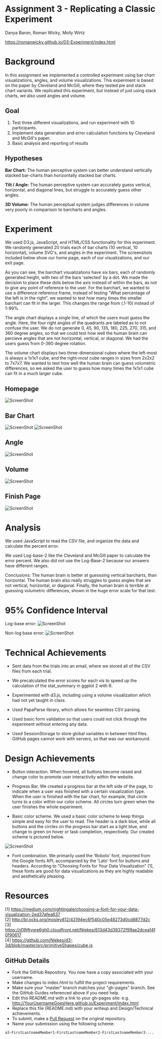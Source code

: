# Assignment 3 - Replicating a Classic Experiment 

Danya Baron, Roman Wicky, Molly Wirtz

https://romanwicky.github.io/03-Experiment/index.html


# Background

In this assignment we implemented a controlled experiment using bar chart visualizations, angles, and volume visualizations. This experiment is based on
the paper by Cleveland and McGill, where they tested pie and stack chart variants. We replicated this experiment, but instead of just using stack charts,
we also used angles and volume. 

## Goal 

1) Test three different visualizations, and run experiment with 10 participants.
2) Implement data generation and error calculation functions by Cleveland and McGill's paper.
3) Basic analysis and reporting of results

## Hypotheses 
<b>Bar Chart:</b>
The human perceptive system can better understand vertically stacked bar-charts than horizontally stacked bar charts.

<b>Tilt / Angle:</b>
The human perceptive system can accurately guess vertical, horizontal, and diagonal lines, but struggle to accurately guess other angles. 

<b>3D Volume:</b>
The human perceptual system judges differences in volume very poorly in comparison to barcharts and angles.

# Experiment

We used D3.js, JavaScript, and HTML/CSS functionality for this experiment. We randomly generated 20 trials each of bar charts (10 vertical, 10 horizontal), volume SVG's, and angles in the experiment. The screenshots included below show our home page, each of our visualizations, and our exit page. 

As you can see, the barchart visualizations have six bars, each of randomly generated height, with two of the bars 'selected' by a dot. We made the decision to place these dots below the axis instead of within the bars, as not to give any point of reference to the user. For the barchart, we wanted to use a difference reference frame, instead of testing "What percentage of the left is in the right", we wanted to test how many times the smaller barchart can fit in the larger. This changes the range from (.1-10) instead of 1-99%.

The angle chart displays a single line, of which the users must guess the angle. Here, the four right angles of the quadrants are labeled as to not confuse the user. We do not generate 0, 45, 90, 135, 180, 225, 270, 315, and 360 degree angles, so that we could test how well the human brain can percieve angles that are not horizontal, vertical, or diagonal. We had the users guess from 0-360 degree rotation.

The volume chart displays two three-dimensional cubes where the left-most is always a 1x1x1 cube, and the right-most cube ranges in sizes from 2x2x2 to 7x7x7. We wanted to test how well the human brain can guess volumetric differences, so we asked the user to guess how many times the 1x1x1 cube can fit in a much larger cube.



## Homepage 

![ScreenShot](https://github.com/romanwicky/03-Experiment/blob/roman-work/img/homepage.png)

## Bar Chart

![ScreenShot](https://github.com/romanwicky/03-Experiment/blob/roman-work/img/barchart1.png)
![ScreenShot](https://github.com/romanwicky/03-Experiment/blob/main/img/barchart2.png)

## Angle

![ScreenShot](https://github.com/romanwicky/03-Experiment/blob/main/img/angle-ss.png)

## Volume

![ScreenShot](https://github.com/romanwicky/03-Experiment/blob/roman-work/img/volume1.png)

## Finish Page

![ScreenShot](https://github.com/romanwicky/03-Experiment/blob/roman-work/img/finished%20page.png)


# Analysis

We used JavaScript to read the CSV file, and organize the data and calculate the percent error.

We used Log-base-2 like the Cleveland and McGill paper to calculate the error percent.
We also did not use the Log-Base-2 because our answers have different ranges.


Conclusions:
The human brain is better at guesssing vertical barcharts, than horizontal. The human brain also really struggles to guess angles that are not vertical, horizontal, or diagonal. Finally, the human brain is terrible at guessing volumetric differences, shown in the huge error scale for that test.

# 95% Confidence Interval

Log-base error:
![ScreenShot](https://github.com/romanwicky/03-Experiment/blob/main/img/log-result.png)


Non-log base error:
![ScreenShot](https://github.com/romanwicky/03-Experiment/blob/main/img/non-log%20error.png)


# Technical Achievements

- Sent data from the trials into an email, where we stored all of the CSV files from each trial.

- We precalculated the error scores for each vis to speed up the calculation of the stat_summary in ggplot 2 with R. 

- Experimented with d3.js, including using a volume visualization which had not yet taught in class.

- Used PapaParse library, which allows for seamless CSV parsing.

- Used basic form validation so that users could not click through the experiment without entering any data. 

- Used SessionStorage to store global variables in between html files. GitHub pages cannot work with servers, so that was our workaround.




# Design Achievements

- Button interaction. When hovered, all buttons become raised and change color to promote user interactivity within the website.

- Progress Bar. We created a progress bar at the left side of the page, to indicate when a user was finished with a certain visualization type. When the user is finished with the bar chart, for example, that circle turns to a color within our color scheme. All circles turn green when the user finishes the whole experiment.

- Basic color scheme. We used a basic color scheme to keep things simple and easy for the user to read. The header is a dark blue, while all buttons and the circles on the progress bar start as a light blue, and change to green on hover or task completion, respectively. Our created scheme is pictured below. 

![ScreenShot](https://github.com/romanwicky/03-Experiment/blob/main/img/scheme.png)

- Font combination. We primarily used the 'Roboto' font, imported from the Google fonts API, accompanied by the 'Lato' font for buttons and headers. According to "Choosing Fonts for Your Data Visualization" [1], these fonts are good for data visualizations as they are highly readable and aesthetically pleasing. 



# Resources
[1] https://medium.com/nightingale/choosing-a-font-for-your-data-visualization-2ed37afea637<br/>
[2] http://bl.ocks.org/mosley812/43194ec6f540c05e48273d0cd8877d2c<br/>
[3] https://d19jftygre6gh0.cloudfront.net/Niekes/613d43d39372f99ae2dcea14f0f90617<br/>
[4] https://github.com/Niekes/d3-3d/blob/master/src/primitiveShapes/cube.js<br/>

GitHub Details
---

- Fork the GitHub Repository. You now have a copy associated with your username.
- Make changes to index.html to fulfill the project requirements. 
- Make sure your "master" branch matches your "gh-pages" branch. See the GitHub Guides referenced above if you need help.
- Edit this README.md with a link to your gh-pages site: e.g. http://YourUsernameGoesHere.github.io/Experiment/index.html
- Replace this file (README.md) with your writeup and Design/Technical achievements.
- To submit, make a [Pull Request](https://help.github.com/articles/using-pull-requests/) on the original repository.
- Name your submission using the following scheme: 
```
a3-FirstLastnameMember1-FirstLastnameMember2-FirstLastnameMember3-...
```
